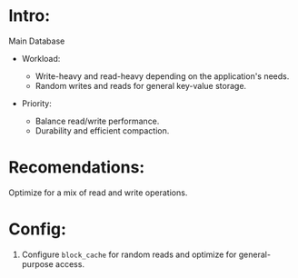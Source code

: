 # Intro:

Main Database

- Workload:

    - Write-heavy and read-heavy depending on the application's needs.
    - Random writes and reads for general key-value storage.

- Priority:

    - Balance read/write performance.
    - Durability and efficient compaction.

# Recomendations:

Optimize for a mix of read and write operations.

# Config:

1. Configure `block_cache` for random reads and optimize for general-purpose
   access.

